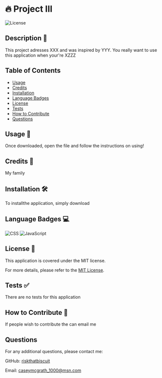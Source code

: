 
# 🔥 Project III

![License](https://img.shields.io/badge/License-MIT-blue.svg)
    
## Description 📝
This project adresses XXX and was inspired by YYY. You really want to use this application when your're XZZZ


## Table of Contents
- [Usage](#usage-)
- [Credits](#credits-)
- [Installation](#installation-)
- [Language Badges](#language-badges-)
- [License](#license-)
- [Tests](#tests-)
- [How to Contribute](#how-to-contribute-)
- [Questions](#questions-)

## Usage 🚀
Once downloaded, open the file and follow the instructions on using!

## Credits 👏
My family

## Installation 🛠️
To installthe application, simply download

## Language Badges 💻
![CSS](https://img.shields.io/badge/-CSS-orange) ![JavaScript](https://img.shields.io/badge/-JavaScript-orange)


## License 📝

This application is covered under the MIT license.

For more details, please refer to the [MIT License](LICENSE).

## Tests ✅
There are no tests for this application

## How to Contribute 🤝
If people wish to contribute the can email me

## Questions
For any additional questions, please contact me:

GitHub: [riskthatbiscuit](https://github.com/riskthatbiscuit)

Email: [caseymcgrath_1000@msn.com](mailto:caseymcgrath_1000@msn.com)

